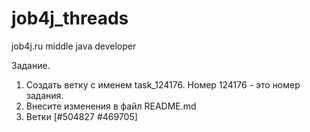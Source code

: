 # job4j_threads
job4j.ru middle java developer

Задание.

1. Создать ветку с именем task_124176. Номер 124176 - это номер задания.
2. Внесите изменения в файл README.md
3. Ветки [#504827 #469705] 